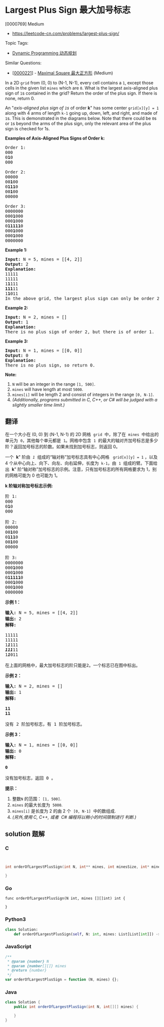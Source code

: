 # Largest Plus Sign 最大加号标志

[0000769] Medium

- https://leetcode-cn.com/problems/largest-plus-sign/

Topic Tags:

- [Dynamic Programming 动态规划](https://leetcode-cn.com/tag/dynamic-programming/)

Similar Questions:

- [[0000221](https://leetcode-cn.com/problems/maximal-square/)] - [Maximal Square 最大正方形](./0000221.maximal-square.md) (Medium)

In a 2D `grid` from (0, 0) to (N-1, N-1), every cell contains a `1`, except those cells in the given list `mines` which are `0`. What is the largest axis-aligned plus sign of `1`s contained in the grid? Return the order of the plus sign. If there is none, return 0.

An "_axis-aligned plus sign of `1`s_ of order **k**" has some center `grid[x][y] = 1` along with 4 arms of length `k-1` going up, down, left, and right, and made of `1`s. This is demonstrated in the diagrams below. Note that there could be `0`s or `1`s beyond the arms of the plus sign, only the relevant area of the plus sign is checked for 1s.

**Examples of Axis-Aligned Plus Signs of Order k:**

<pre>Order 1:
000
0<b>1</b>0
000

Order 2:
00000
00<b>1</b>00
0<b>111</b>0
00<b>1</b>00
00000

Order 3:
0000000
000<b>1</b>000
000<b>1</b>000
0<b>11111</b>0
000<b>1</b>000
000<b>1</b>000
0000000
</pre>

**Example 1:**

<pre><b>Input:</b> N = 5, mines = [[4, 2]]
<b>Output:</b> 2
<b>Explanation:</b>
11111
11111
1<b>1</b>111
<b>111</b>11
1<b>1</b>011
In the above grid, the largest plus sign can only be order 2.  One of them is marked in bold.
</pre>

**Example 2:**

<pre><b>Input:</b> N = 2, mines = []
<b>Output:</b> 1
<b>Explanation:</b>
There is no plus sign of order 2, but there is of order 1.
</pre>

**Example 3:**

<pre><b>Input:</b> N = 1, mines = [[0, 0]]
<b>Output:</b> 0
<b>Explanation:</b>
There is no plus sign, so return 0.
</pre>

**Note:**

1.  `N` will be an integer in the range `[1, 500]`.
2.  `mines` will have length at most `5000`.
3.  `mines[i]` will be length 2 and consist of integers in the range `[0, N-1]`.
4.  _(Additionally, programs submitted in C, C++, or C# will be judged with a slightly smaller time limit.)_

## 翻译

在一个大小在 (0, 0) 到 (N-1, N-1) 的 2D 网格  `grid`  中，除了在  `mines`  中给出的单元为  `0`，其他每个单元都是  `1`。网格中包含  `1`  的最大的轴对齐加号标志是多少阶？返回加号标志的阶数。如果未找到加号标志，则返回 0。

一个  **k**" 阶由  *`1`*  组成的“轴对称”加号标志具有中心网格   `grid[x][y] = 1` ，以及 4 个从中心向上、向下、向左、向右延伸，长度为  `k-1`，由  `1`  组成的臂。下面给出  **k**" 阶“轴对称”加号标志的示例。注意，只有加号标志的所有网格要求为 1，别的网格可能为 0 也可能为 1。

**k 阶轴对称加号标志示例:**

<pre>阶 1:
000
0<strong>1</strong>0
000

阶 2:
00000
00<strong>1</strong>00
0<strong>111</strong>0
00<strong>1</strong>00
00000

阶 3:
0000000
000<strong>1</strong>000
000<strong>1</strong>000
0<strong>11111</strong>0
000<strong>1</strong>000
000<strong>1</strong>000
0000000
</pre>

**示例 1：**

<pre><strong>输入:</strong> N = 5, mines = [[4, 2]]
<strong>输出:</strong> 2
<strong>解释:
</strong>
11111
11111
1<em><strong>1</strong></em>111
<em><strong>111</strong></em>11
1<em><strong>1</strong></em>011

在上面的网格中，最大加号标志的阶只能是2。一个标志已在图中标出。
</pre>

**示例 2：**

<pre><strong>输入:</strong> N = 2, mines = []
<strong>输出:</strong> 1
<strong>解释:

11
11
</strong>
没有 2 阶加号标志，有 1 阶加号标志。
</pre>

**示例 3：**

<pre><strong>输入:</strong> N = 1, mines = [[0, 0]]
<strong>输出:</strong> 0
<strong>解释:

0
</strong>
没有加号标志，返回 0 。
</pre>

**提示：**

1.  整数`N` 的范围： `[1, 500]`.
2.  `mines` 的最大长度为  `5000`.
3.  `mines[i]` 是长度为 2 的由 2 个  `[0, N-1]`  中的数组成.
4.  _(另外,使用 C, C++, 或者  C# 编程将以稍小的时间限制进行 ​​ 判断.)_

## solution 题解

### C

```c


int orderOfLargestPlusSign(int N, int** mines, int minesSize, int* minesColSize){

}
```

### Go

```golang
func orderOfLargestPlusSign(N int, mines [][]int) int {

}
```

### Python3

```python
class Solution:
    def orderOfLargestPlusSign(self, N: int, mines: List[List[int]]) -> int:
```

### JavaScript

```javascript
/**
 * @param {number} N
 * @param {number[][]} mines
 * @return {number}
 */
var orderOfLargestPlusSign = function (N, mines) {};
```

### Java

```java
class Solution {
    public int orderOfLargestPlusSign(int N, int[][] mines) {

    }
}
```
